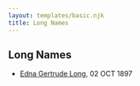 ```yaml
---
layout: templates/basic.njk
title: Long Names
---
```

## Long Names
- [Edna Gertrude Long](/people/3/33710863), 02 OCT 1897